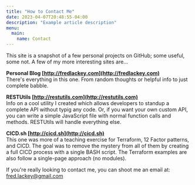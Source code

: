 ```yaml
---
title: "How to Contact Me"
date: 2023-04-07T20:48:55-04:00
description: "Example article description"
menu:
  main:
    name: Contact
---
```


This site is a snapshot of a few personal projects on GitHub; some useful, some not.  A few of my more interesting sites are...

<!--more-->

**Personal Blog [http://fredlackey.com](http://fredlackey.com)**  
There's everything in this one.  From random thoughts or helpful info to just complete babble.

**RESTUtils [http://restutils.com](http://restutils.com)**  
Info on a cool utility I created which allows developers to standup a complete API without typig any code.  Or, if you want your own custom API, you can write a simple JavaScript file with normal function calls and methods.  RESTUtils will handle everything else.

**CICD.sh [http://cicd.sh](http://cicd.sh)**  
This one was more of a teaching exercise for Terraform, 12 Factor patterns, and CICD.  The goal was to remove the mystery from all of them by creating a full CICD process with a single BASH script.  The Terraform examples are also follow a single-page approach (no modules).

If you're really looking to contact me, you can shoot me an email at: [fred.lackey@gmail.com](mailto:fred.lackey@gmail.com)

